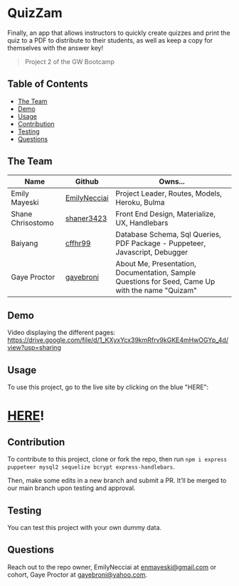 # QuizZam

Finally, an app that allows instructors to quickly create quizzes and print the quiz to a PDF to distribute to their students, as well as keep a copy for themselves with the answer key!

> Project 2 of the GW Bootcamp

## Table of Contents
  - [The Team](#the-team)
  - [Demo](#Demo)
  - [Usage](#usage)
  - [Contribution](#contribution)
  - [Testing](#testing)
  - [Questions](#questions)

## The Team

| Name | Github | Owns... | 
| ---- | ------ | --------|
| Emily Mayeski | [EmilyNecciai](https://www.github.com/EmilyNecciai) | Project Leader, Routes, Models, Heroku, Bulma | 
| Shane Chrisostomo | [shaner3423](https://github.com/shaner3423) | Front End Design, Materialize, UX, Handlebars |
| Baiyang | [cffhr99](https://github.com/cffhr99) | Database Schema, Sql Queries, PDF Package - Puppeteer, Javascript, Debugger |
| Gaye Proctor | [gayebroni](https://github.com/gayebroni) | About Me, Presentation, Documentation, Sample Questions for Seed, Came Up with the name "Quizam" |

## Demo


Video displaying the different pages: 
https://drive.google.com/file/d/1_KXyxYcx39kmRfrv9kGKE4mHwOGYp_4d/view?usp=sharing


## Usage 

To use this project, go to the live site by clicking on the blue "HERE":
# [HERE](https://young-savannah-86726.herokuapp.com/)!

## Contribution
To contribute to this project, clone or fork the repo, then run `npm i express puppeteer mysql2 sequelize bcrypt express-handlebars`.

Then, make some edits in a new branch and submit a PR. It’ll be merged to our main branch upon testing and approval.

## Testing
You can test this project with your own dummy data.

## Questions
Reach out to the repo owner, EmilyNecciai at enmayeski@gmail.com or cohort, Gaye Proctor at gayebroni@yahoo.com.



